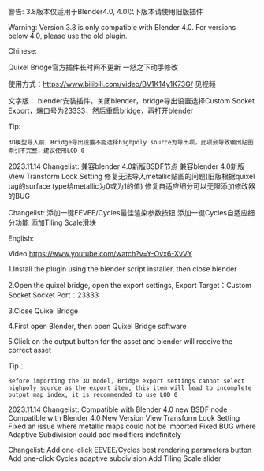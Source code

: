 <!--
 * @Author: your name
 * @Date: 2022-04-30 00:37:03
 * @LastEditTime: 2022-04-30 00:39:23
 * @LastEditors: Please set LastEditors
 * @Description: 打开koroFileHeader查看配置 进行设置: https://github.com/OBKoro1/koro1FileHeader/wiki/%E9%85%8D%E7%BD%AE
 * @FilePath: \Fix_Quixel_Bridge_Addon-1\README.md
-->
警告:
3.8版本仅适用于Blender4.0, 4.0以下版本请使用旧版插件

Warning: 
Version 3.8 is only compatible with Blender 4.0. For versions below 4.0, please use the old plugin.

Chinese:

Quixel Bridge官方插件长时间不更新
一怒之下动手修改

使用方式：https://www.bilibili.com/video/BV1K14y1K73G/ 见视频

文字版：
    blender安装插件，关闭blender，bridge导出设置选择Custom Socket Export，端口号为23333，然后重启bridge，再打开blender

Tip:

    3D模型导入前，Bridge导出设置不能选择highpoly source为导出项，此项会导致输出贴图索引不完整，建议使用LOD 0

2023.11.14 Changelist:
        兼容blender 4.0新版BSDF节点
        兼容blender 4.0新版View Transform Look Setting
        修复无法导入metallic贴图的问题(旧版根据quixel tag的surface type给metallic为0或为1的值)
        修复自适应细分可以无限添加修改器的BUG

Changelist:
        添加一键EEVEE/Cycles最佳渲染参数按钮
        添加一键Cycles自适应细分功能
        添加Tiling Scale滑块

English:

Video:https://www.youtube.com/watch?v=Y-Ovx6-XvVY

1.Install the plugin using the blender script installer, then close blender

2.Open the quixel bridge, open the export settings,
    Export Target：Custom Socket 
    Socket Port：23333

3.Close Quixel Bridge

4.First open Blender, then open Quixel Bridge software

5.Click on the output button for the asset and blender will receive the correct asset

Tip：

    Before importing the 3D model, Bridge export settings cannot select highpoly source as the export item, this item will lead to incomplete output map index, it is recommended to use LOD 0

2023.11.14 Changelist:
        Compatible with Blender 4.0 new BSDF node
        Compatible with Blender 4.0 New Version View Transform Look Setting
        Fixed an issue where metallic maps could not be imported
        Fixed BUG where Adaptive Subdivision could add modifiers indefinitely

Changelist:
        Add one-click EEVEE/Cycles best rendering parameters button
        Add one-click Cycles adaptive subdivision
        Add Tiling Scale slider

